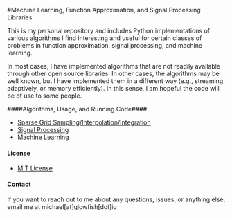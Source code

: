 #Machine Learning, Function Approximation, and Signal Processing Libraries

This is my personal repository and includes Python implementations of various algorithms I find interesting and useful
for certain classes of problems in function approximation, signal processing, and machine learning.

In most cases, I have implemented algorithms that are not readily available through other open source libraries. In other
cases, the algorithms may be well known, but I have implemented them in a different way (e.g., streaming, adaptively, or
memory efficiently). In this sense, I am hopeful the code will be of use to some people.

####Algorithms, Usage, and Running Code####
* [Sparse Grid Sampling/Interpolation/Integration](/code/Sparse_Grid_Interpolation/README.md)
* [Signal Processing](/code/Signal_Processing/README.md)
* [Machine Learning](/code/Machine_Learning/README.md)

#### License ####
* [MIT License](LICENSE.md)

#### Contact ####
If you want to reach out to me about any questions, issues, or anything else, email me at michael[at]glowfish[dot]io

